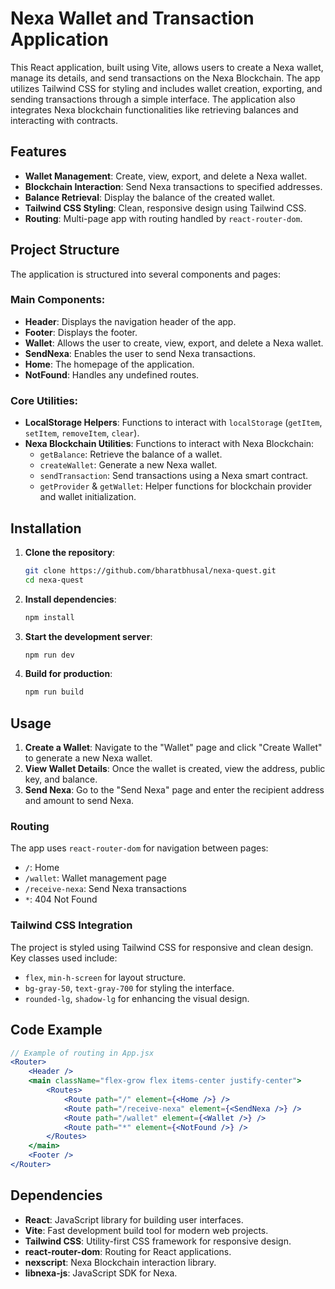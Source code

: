 # Nexa Wallet and Transaction Application

This React application, built using Vite, allows users to create a Nexa wallet, manage its details, and send transactions on the Nexa Blockchain. The app utilizes Tailwind CSS for styling and includes wallet creation, exporting, and sending transactions through a simple interface. The application also integrates Nexa blockchain functionalities like retrieving balances and interacting with contracts.

## Features

- **Wallet Management**: Create, view, export, and delete a Nexa wallet.
- **Blockchain Interaction**: Send Nexa transactions to specified addresses.
- **Balance Retrieval**: Display the balance of the created wallet.
- **Tailwind CSS Styling**: Clean, responsive design using Tailwind CSS.
- **Routing**: Multi-page app with routing handled by `react-router-dom`.

## Project Structure

The application is structured into several components and pages:

### Main Components:

- **Header**: Displays the navigation header of the app.
- **Footer**: Displays the footer.
- **Wallet**: Allows the user to create, view, export, and delete a Nexa wallet.
- **SendNexa**: Enables the user to send Nexa transactions.
- **Home**: The homepage of the application.
- **NotFound**: Handles any undefined routes.

### Core Utilities:

- **LocalStorage Helpers**: Functions to interact with `localStorage` (`getItem`, `setItem`, `removeItem`, `clear`).
- **Nexa Blockchain Utilities**: Functions to interact with Nexa Blockchain:
  - `getBalance`: Retrieve the balance of a wallet.
  - `createWallet`: Generate a new Nexa wallet.
  - `sendTransaction`: Send transactions using a Nexa smart contract.
  - `getProvider` & `getWallet`: Helper functions for blockchain provider and wallet initialization.

## Installation

1. **Clone the repository**:

   ```bash
   git clone https://github.com/bharatbhusal/nexa-quest.git
   cd nexa-quest
   ```

2. **Install dependencies**:

   ```bash
   npm install
   ```

3. **Start the development server**:

   ```bash
   npm run dev
   ```

4. **Build for production**:
   ```bash
   npm run build
   ```

## Usage

1. **Create a Wallet**: Navigate to the "Wallet" page and click "Create Wallet" to generate a new Nexa wallet.
2. **View Wallet Details**: Once the wallet is created, view the address, public key, and balance.
3. **Send Nexa**: Go to the "Send Nexa" page and enter the recipient address and amount to send Nexa.

### Routing

The app uses `react-router-dom` for navigation between pages:

- `/`: Home
- `/wallet`: Wallet management page
- `/receive-nexa`: Send Nexa transactions
- `*`: 404 Not Found

### Tailwind CSS Integration

The project is styled using Tailwind CSS for responsive and clean design. Key classes used include:

- `flex`, `min-h-screen` for layout structure.
- `bg-gray-50`, `text-gray-700` for styling the interface.
- `rounded-lg`, `shadow-lg` for enhancing the visual design.

## Code Example

```jsx
// Example of routing in App.jsx
<Router>
	<Header />
	<main className="flex-grow flex items-center justify-center">
		<Routes>
			<Route path="/" element={<Home />} />
			<Route path="/receive-nexa" element={<SendNexa />} />
			<Route path="/wallet" element={<Wallet />} />
			<Route path="*" element={<NotFound />} />
		</Routes>
	</main>
	<Footer />
</Router>
```

## Dependencies

- **React**: JavaScript library for building user interfaces.
- **Vite**: Fast development build tool for modern web projects.
- **Tailwind CSS**: Utility-first CSS framework for responsive design.
- **react-router-dom**: Routing for React applications.
- **nexscript**: Nexa Blockchain interaction library.
- **libnexa-js**: JavaScript SDK for Nexa.
